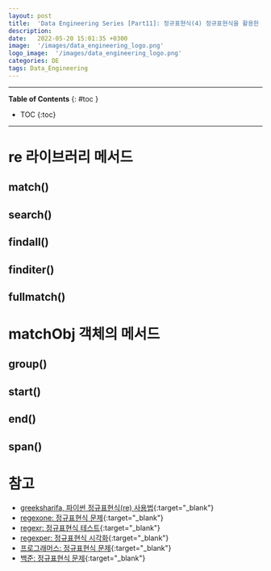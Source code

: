 ```yaml
---
layout: post
title:  'Data Engineering Series [Part11]: 정규표현식(4) 정규표현식을 활용한 메서드(feat.파이썬)'
description: 
date:   2022-05-20 15:01:35 +0300
image:  '/images/data_engineering_logo.png'
logo_image:  '/images/data_engineering_logo.png'
categories: DE
tags: Data_Engineering
---
```

---

**Table of Contents**
{: #toc }
*  TOC
{:toc}

---

# re 라이브러리 메서드

## match()

## search()

## findall()

## finditer()

## fullmatch()

# matchObj 객체의 메서드

## group()

## start()

## end()

## span()

# 참고
- [greeksharifa, 파이썬 정규표현식(re) 사용법](https://greeksharifa.github.io/정규표현식(re)/2018/07/20/regex-usage-01-basic/){:target="_blank"}
- [regexone: 정규표현식 문제](https://regexone.com){:target="_blank"}
- [regexr: 정규표현식 테스트](https://regexr.com){:target="_blank"}
- [regexper: 정규표현식 시각화](https://regexper.com){:target="_blank"}
- [프로그래머스: 정규표현식 문제](https://programmers.co.kr/learn/courses/11){:target="_blank"}
- [백준: 정규표현식 문제](https://www.acmicpc.net/workbook/view/6082){:target="_blank"}
